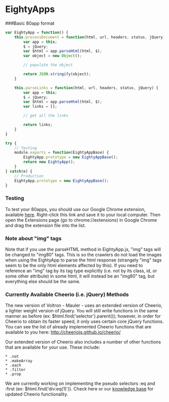 EightyApps
==========

###Basic 80app format

```javascript
var EightyApp = function() {
	this.processDocument = function(html, url, headers, status, jQuery) {
		var app = this;
		$ = jQuery;
		var $html = app.parseHtml(html, $);
		var object = new Object();

		// populate the object

		return JSON.stringify(object);
	}

	this.parseLinks = function(html, url, headers, status, jQuery) {
		var app = this;
		$ = jQuery;
		var $html = app.parseHtml(html, $);
		var links = [];

		// get all the links

		return links;
	}
}

try {
	// Testing
	module.exports = function(EightyAppBase) {
		EightyApp.prototype = new EightyAppBase();
		return new EightyApp();
	}
} catch(e) {
	// Production
	EightyApp.prototype = new EightyAppBase();
}
```

### Testing
To test your 80apps, you should use our Google Chrome extension, available [here](https://s3.amazonaws.com/datafiniti-voltron/eightyAppTester/EightyAppTester.crx).  Right-click this link and save it to your local computer.  Then open the Extensions page (go to chrome://extensions) in Google Chrome and drag the extension file into the list.

### Note about "img" tags
Note that if you use the parseHTML method in EightyApp.js, "img" tags will be changed to "img80" tags. This is so the crawlers do not load the images when using the EightyApp to parse the html response (strangely "img" tags seem to be the only html elements affected by this). If you need to reference an "img" tag by its tag type explicitly (i.e. not by its class, id, or some other attribute) in some html, it will instead be an "img80" tag, but everything else should be the same.

### Currently Available Cheerio (i.e. jQuery) Methods
The new version of Voltron - Mauler - uses an extended version of Cheerio, a lighter weight version of jQuery. You will still write functions in the same manner as before (ex: $html.find('selector').parent()); however, in order for Cheerio to obtain its faster speed, it only uses certain core jQuery functions. You can see the list of already implemented Cheerio functions that are available to you here: http://cheeriojs.github.io/cheerio/

Our extended version of Cheerio also includes a number of other functions that are available for your use. These include:

	* .not
	* .makeArray
	* .each
	* .filter
	* .prop

We are currently working on implementing the pseudo selectors :eq and :first (ex: $html.find('div:eq(1)')). Check here or our <a href="https://80legs.groovehq.com/knowledge_base/topics/extended-cheerio-jquery-functionality-for-custom-crawls">knowledge base</a> for updated Cheerio functionality.